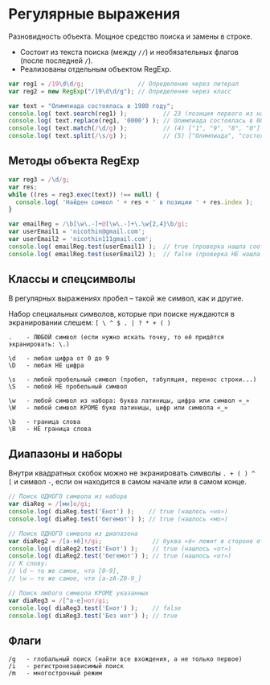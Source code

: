 # Регулярные выражения

Разновидность объекта. Мощное средство поиска и замены в строке.

- Состоит из текста поиска (между `//`) и необязательных флагов (после последней `/`).
- Реализованы отдельным объектом RegExp.

```js
var reg1 = /19\d\d/g;               // Определение через литерал
var reg2 = new RegExp("/19\d\d/g"); // Определение через класс

var text = "Олимпиада состоялась в 1980 году";
console.log( text.search(reg1) );          // 23 (позиция первого из найденных символов)
console.log( text.replace(reg1, '0000') ); // Олимпиада состоялась в 0000 году (замена найденных символов строкой)
console.log( text.match(/\d/g) );          // (4) ["1", "9", "8", "0"] (массив из найденных совпадений)
console.log( text.split(/\s/g) );          // (5) ["Олимпиада", "состоялась", "в", "1980", "году"]
```



## Методы объекта RegExp

```js
var reg3 = /\d/g;
var res;
while ((res = reg3.exec(text)) !== null) {
  console.log( 'Найден сомвол ' + res + ' в позиции ' + res.index );
}

var emailReg = /\b[\w\.-]+@[\w\.-]+\.\w{2,4}\b/gi;
var userEmail1 = 'nicothin@gmail.com';
var userEmail2 = 'nicothin111gmail.com';
console.log( emailReg.test(userEmail1) );  // true (проверка нашла соответствие шаблону)
console.log( emailReg.test(userEmail2) );  // false (проверка НЕ нашла соответствие шаблону)
```



## Классы и спецсимволы

В регулярных выражениях пробел – такой же символ, как и другие.

Набор специальных символов, которые при поиске нуждаются в экранировании слешем: `[ \ ^ $ . | ? * + ( )`

```
.    - ЛЮБОЙ символ (если нужно искать точку, то её придётся экранировать: \.)

\d   - любая цифра от 0 до 9
\D   - любая НЕ цифра

\s   - любой пробельный символ (пробел, табуляция, перенос строки...)
\S   - любой НЕ пробельный символ

\w   - любой символ из набора: буква латиницы, цифра или символ «_»
\W   - любой символ КРОМЕ букв латиницы, цифр или символа «_»

\b   - граница слова
\B   - НЕ граница слова
```



## Диапазоны и наборы

Внутри квадратных скобок можно не экранировать символы `. + ( ) ^ [` и символ `-`, если он находится в самом начале или в самом конце.

```js
// Поиск ОДНОГО символа из набора
var diaReg = /[мн]о/gi;
console.log( diaReg.test('Енот') );    // true (нашлось «но»)
console.log( diaReg.test('бегемот') ); // true (нашлось «мо»)

// Поиск ОДНОГО символа из диапазона
var diaReg2 = /[а-яё]т/gi;              // буква «ё» лежит в стороне от кириллического диапазона а-я
console.log( diaReg2.test('Енот') );    // true (нашлось «от»)
console.log( diaReg2.test('бегемот') ); // true (нашлось «от»)
// К слову:
// \d – то же самое, что [0-9],
// \w – то же самое, что [a-zA-Z0-9_]

// Поиск любого символа КРОМЕ указанных
var diaReg3 = /[^а-е]нот/gi;
console.log( diaReg3.test('Енот') );    // false
console.log( diaReg3.test('Без нот') ); // true
```



## Флаги

```
/g   - глобальный поиск (найти все вхождения, а не только первое)
/i   - регистронезависимый поиск
/m   - многострочный режим
```
